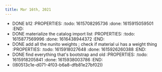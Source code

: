 ```yaml
---
title: Mar 16th, 2021
---
```


- DONE b12
:PROPERTIES:
:todo: 1615708295736
:done: 1615915059501
:END:
- DONE materialize the catalog import list
:PROPERTIES:
:todo: 1615877569996
:done: 1616438944372
:END:
- DONE add all the nunito weights ; check if material ui has a weight thing
:PROPERTIES:
:todo: 1615918027648
:done: 1615926260388
:END:
- DONE find everything that's bootstrap and old
:PROPERTIES:
:todo: 1615918205841
:done: 1615938003786
:END:
- ((60513c1e-d071-4f03-b6a8-dfb81e27bf02))
